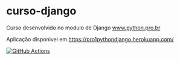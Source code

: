 # curso-django
Curso desenvolvido no modulo de Django www.python.pro.br

Aplicação disponivel em https://pro1pythondjango.herokuapp.com/

[![GitHub Actions](https://img.shields.io/endpoint.svg?url=https%3A%2F%2Factions-badge.atrox.dev%2Fatrox%2Fsync-dotenv%2Fbadge&style=flat-square)](https://github.com/Jairo97/curso-django/actions)